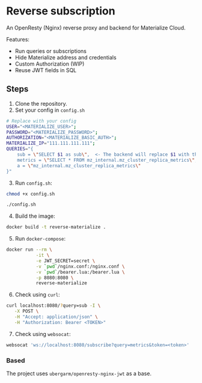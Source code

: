 # Reverse subscription

An OpenResty (Nginx) reverse proxy and backend for Materialize Cloud.

Features:

* Run queries or subscriptions
* Hide Materialize address and credentials
* Custom Authorization (WIP)
* Reuse JWT fields in SQL

## Steps

1. Clone the repository.
2. Set your config in `config.sh`
```bash
# Replace with your config
USER="<MATERIALIZE_USER>";
PASSWORD="<MATERIALIZE_PASSWORD>";
AUTHORIZATION="<MATERIALIZE_BASIC_AUTH>";
MATERIALIZE_IP="111.111.111.111";
QUERIES="{
    sub = \"SELECT $1 as sub\",  <- The backend will replace $1 with the JWT sub field.
    metrics = \"SELECT * FROM mz_internal.mz_cluster_replica_metrics\",
    a = \"mz_internal.mz_cluster_replica_metrics\"
}"
```
3. Run `config.sh`:
```bash
chmod +x config.sh

./config.sh
```
4. Build the image:
```bash
docker build -t reverse-materialize .
```
5. Run `docker-compose`:
```bash
docker run --rm \
           -it \
           -e JWT_SECRET=secret \
           -v `pwd`/nginx.conf:/nginx.conf \
           -v `pwd`/bearer.lua:/bearer.lua \
           -p 8080:8080 \
           reverse-materialize
```
6. Check using `curl`:
```bash
curl localhost:8080/?query=sub -I \
   -X POST \
   -H "Accept: application/json" \
   -H "Authorization: Bearer <TOKEN>"
```
7. Check using `websocat`:
```bash
websocat 'ws://localhost:8080/subscribe?query=metrics&token=<token>'
```

### Based

The project uses `ubergarm/openresty-nginx-jwt` as a base.